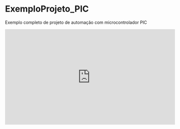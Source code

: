 # ExemploProjeto_PIC

Exemplo completo de projeto de automação com microcontrolador PIC

<iframe width="560" height="315" src="https://www.youtube.com/embed/ltOKEcpObik" title="YouTube video player" frameborder="0" allow="accelerometer; autoplay; clipboard-write; encrypted-media; gyroscope; picture-in-picture" allowfullscreen></iframe>
